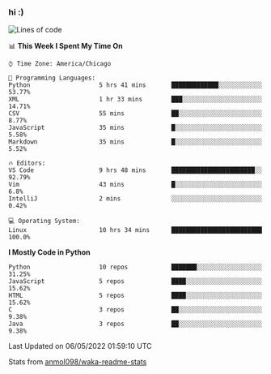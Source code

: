 ### hi :)

<!--START_SECTION:waka-->
![Lines of code](https://img.shields.io/badge/From%20Hello%20World%20I%27ve%20Written-510%20Thousand%20lines%20of%20code-blue)

📊 **This Week I Spent My Time On** 

```text
⌚︎ Time Zone: America/Chicago

💬 Programming Languages: 
Python                   5 hrs 41 mins       █████████████░░░░░░░░░░░░   53.77% 
XML                      1 hr 33 mins        ███░░░░░░░░░░░░░░░░░░░░░░   14.71% 
CSV                      55 mins             ██░░░░░░░░░░░░░░░░░░░░░░░   8.77% 
JavaScript               35 mins             █░░░░░░░░░░░░░░░░░░░░░░░░   5.58% 
Markdown                 35 mins             █░░░░░░░░░░░░░░░░░░░░░░░░   5.52%

🔥 Editors: 
VS Code                  9 hrs 48 mins       ███████████████████████░░   92.79% 
Vim                      43 mins             █░░░░░░░░░░░░░░░░░░░░░░░░   6.8% 
IntelliJ                 2 mins              ░░░░░░░░░░░░░░░░░░░░░░░░░   0.42%

💻 Operating System: 
Linux                    10 hrs 34 mins      █████████████████████████   100.0%

```

**I Mostly Code in Python** 

```text
Python                   10 repos            ███████░░░░░░░░░░░░░░░░░░   31.25% 
JavaScript               5 repos             ████░░░░░░░░░░░░░░░░░░░░░   15.62% 
HTML                     5 repos             ████░░░░░░░░░░░░░░░░░░░░░   15.62% 
C                        3 repos             ██░░░░░░░░░░░░░░░░░░░░░░░   9.38% 
Java                     3 repos             ██░░░░░░░░░░░░░░░░░░░░░░░   9.38%

```



 Last Updated on 06/05/2022 01:59:10 UTC
<!--END_SECTION:waka-->

Stats from [anmol098/waka-readme-stats](https://github.com/anmol098/waka-readme-stats)